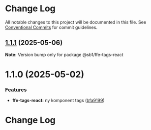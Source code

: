 # Change Log

All notable changes to this project will be documented in this file.
See [Conventional Commits](https://conventionalcommits.org) for commit guidelines.

## [1.1.1](https://github.com/SpareBank1/designsystem/compare/@sb1/ffe-tags-react@1.1.0...@sb1/ffe-tags-react@1.1.1) (2025-05-06)

**Note:** Version bump only for package @sb1/ffe-tags-react





# 1.1.0 (2025-05-02)


### Features

* **ffe-tags-react:** ny komponent tags ([bfa9199](https://github.com/SpareBank1/designsystem/commit/bfa9199edb41e321416fc3bafaad858ab3c9533a))





# Change Log
